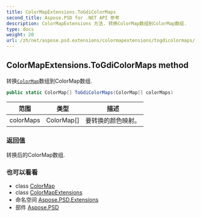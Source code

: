 ```yaml
---
title: ColorMapExtensions.ToGdiColorMaps
second_title: Aspose.PSD for .NET API 参考
description: ColorMapExtensions 方法. 转换ColorMap数组到ColorMap数组.
type: docs
weight: 20
url: /zh/net/aspose.psd.extensions/colormapextensions/togdicolormaps/
---
```

## ColorMapExtensions.ToGdiColorMaps method

转换[`ColorMap`](../../../aspose.psd/colormap/)数组到ColorMap数组.

```csharp
public static ColorMap[] ToGdiColorMaps(ColorMap[] colorMaps)
```

| 范围 | 类型 | 描述 |
| --- | --- | --- |
| colorMaps | ColorMap[] | 要转换的颜色映射。 |

### 返回值

转换后的ColorMap数组.

### 也可以看看

* class [ColorMap](../../../aspose.psd/colormap/)
* class [ColorMapExtensions](../)
* 命名空间 [Aspose.PSD.Extensions](../../colormapextensions/)
* 部件 [Aspose.PSD](../../../)


